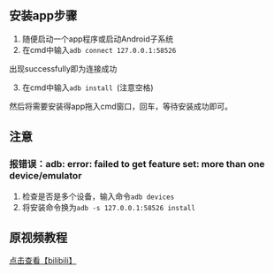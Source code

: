 
## 安装app步骤
1. 随便启动一个app程序或启动Android子系统
2. 在cmd中输入`adb connect 127.0.0.1:58526`

出现successfully即为连接成功

3. 在cmd中输入`adb install `(注意空格)

然后将需要安装得app拖入cmd窗口，回车，等待安装成功即可。

## 注意

### 报错误：adb: error: failed to get feature set: more than one device/emulator

1. 检查是否是多个设备，输入命令`adb devices`
2. 将安装命令换为`adb -s 127.0.0.1:58526 install `

## 原视频教程
[点击查看【bilibili】](https://player.bilibili.com/player.html?bvid=BV1yb4y1s7Xg)
